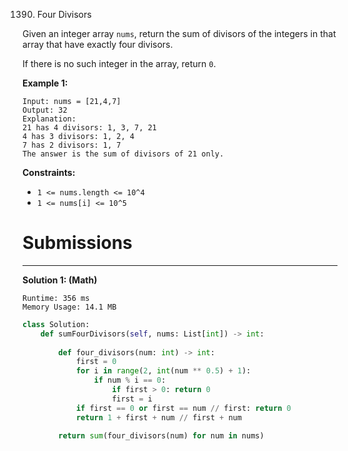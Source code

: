 1390. Four Divisors

Given an integer array `nums`, return the sum of divisors of the integers in that array that have exactly four divisors.

If there is no such integer in the array, return `0`.

 

**Example 1:**
```
Input: nums = [21,4,7]
Output: 32
Explanation:
21 has 4 divisors: 1, 3, 7, 21
4 has 3 divisors: 1, 2, 4
7 has 2 divisors: 1, 7
The answer is the sum of divisors of 21 only.
```

**Constraints:**

* `1 <= nums.length <= 10^4`
* `1 <= nums[i] <= 10^5`

# Submissions
---
**Solution 1: (Math)**
```
Runtime: 356 ms
Memory Usage: 14.1 MB
```
```python
class Solution:
    def sumFourDivisors(self, nums: List[int]) -> int:
        
        def four_divisors(num: int) -> int:
            first = 0
            for i in range(2, int(num ** 0.5) + 1):
                if num % i == 0:
                    if first > 0: return 0
                    first = i
            if first == 0 or first == num // first: return 0
            return 1 + first + num // first + num
        
        return sum(four_divisors(num) for num in nums)
```